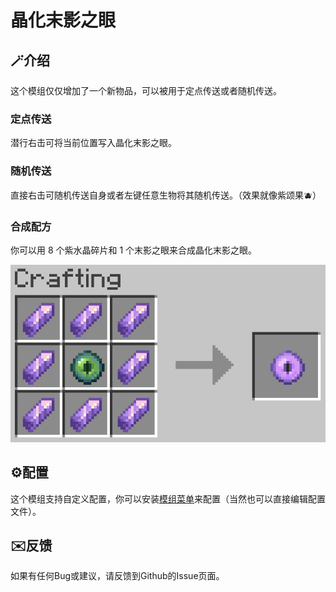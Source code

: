 # 晶化末影之眼

## 🪄介绍

这个模组仅仅增加了一个新物品，可以被用于定点传送或者随机传送。

### 定点传送

潜行右击可将当前位置写入晶化末影之眼。

### 随机传送

直接右击可随机传送自身或者左键任意生物将其随机传送。（效果就像紫颂果🫐）

### 合成配方

你可以用 8 个紫水晶碎片和 1 个末影之眼来合成晶化末影之眼。

![image](assets/crystalline-ender-eye/recipe.png)

## ⚙️配置

这个模组支持自定义配置，你可以安装[模组菜单](https://www.mcmod.cn/class/1675.html "模组菜单")来配置（当然也可以直接编辑配置文件）。

## ✉️反馈

如果有任何Bug或建议，请反馈到Github的Issue页面。

